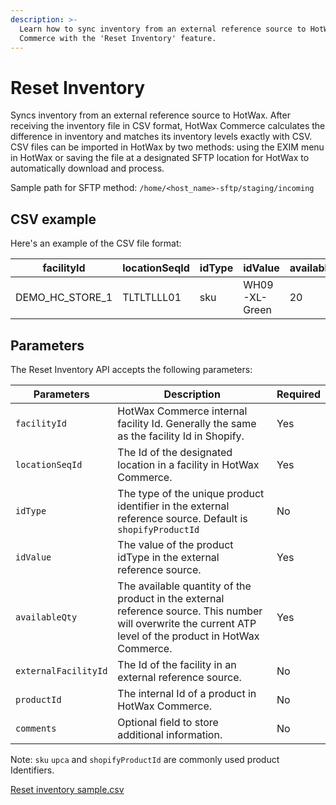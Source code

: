 ```yaml
---
description: >-
  Learn how to sync inventory from an external reference source to HotWax
  Commerce with the 'Reset Inventory' feature.
---
```


# Reset Inventory

Syncs inventory from an external reference source to HotWax. After receiving the inventory file in CSV format, HotWax Commerce calculates the difference in inventory and matches its inventory levels exactly with CSV. CSV files can be imported in HotWax by two methods: using the EXIM menu in HotWax or saving the file at a designated SFTP location for HotWax to automatically download and process.

Sample path for SFTP method: `/home/<host_name>-sftp/staging/incoming`

## CSV example

Here's an example of the CSV file format:

| facilityId         | locationSeqId | idType | idValue       | availableQty |
| ------------------ | ------------- | ------ | ------------- | ------------ |
| DEMO\_HC\_STORE\_1 | TLTLTLLL01    | sku    | WH09-XL-Green | 20           |

## Parameters

The Reset Inventory API accepts the following parameters:

| Parameters           | Description                                                                                                                                                 | Required |
| -------------------- | ----------------------------------------------------------------------------------------------------------------------------------------------------------- | -------- |
| `facilityId`         | HotWax Commerce internal facility Id. Generally the same as the facility Id in Shopify.                                                                     | Yes      |
| `locationSeqId`      | The Id of the designated location in a facility in HotWax Commerce.                                                                                         | Yes      |
| `idType`             | The type of the unique product identifier in the external reference source. Default is `shopifyProductId`                                                   | No       |
| `idValue`            | The value of the product idType in the external reference source.                                                                                           | Yes      |
| `availableQty`       | The available quantity of the product in the external reference source. This number will overwrite the current ATP level of the product in HotWax Commerce. | Yes      |
| `externalFacilityId` | The Id of the facility in an external reference source.                                                                                                     | No       |
| `productId`          | The internal Id of a product in HotWax Commerce.                                                                                                            | No       |
| `comments`           | Optional field to store additional information.                                                                                                             | No       |

Note: `sku` `upca` and `shopifyProductId` are commonly used product Identifiers.

[Reset inventory sample.csv](https://github.com/Dhiraj1405/oms-documentation/blob/BOPIS\_API/Inventory/Samples/Reset%20inventory%20sample.csv)
